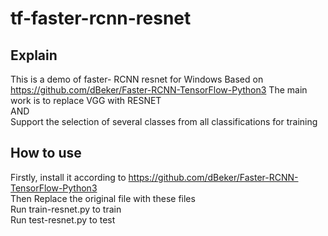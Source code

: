 # tf-faster-rcnn-resnet
## Explain
This is a demo of faster- RCNN resnet for Windows
Based on https://github.com/dBeker/Faster-RCNN-TensorFlow-Python3
The main work is to replace VGG with RESNET  
AND  
Support the selection of several classes from all classifications for training  

## How to use
Firstly, install it according to https://github.com/dBeker/Faster-RCNN-TensorFlow-Python3  
Then Replace the original file with these files  
Run train-resnet.py to train  
Run test-resnet.py to test  
